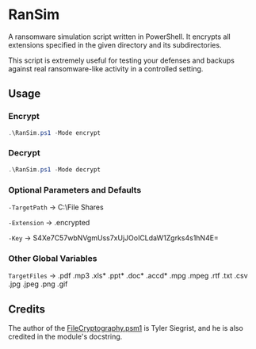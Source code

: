 # RanSim

A ransomware simulation script written in PowerShell. It encrypts all extensions specified in the given directory and its subdirectories.

This script is extremely useful for testing your defenses and backups against real ransomware-like activity in a controlled setting.

## Usage

### Encrypt

```PowerShell
.\RanSim.ps1 -Mode encrypt
```

### Decrypt

```PowerShell
.\RanSim.ps1 -Mode decrypt
```

### Optional Parameters and Defaults

`-TargetPath` -> C:\File Shares

`-Extension` -> .encrypted

`-Key` -> S4Xe7C57wbNVgmUss7xUjJOoICLdaW1Zgrks4s1hN4E=

### Other Global Variables

`TargetFiles` -> .pdf .mp3 .xls* .ppt* .doc* .accd* .mpg .mpeg .rtf .txt .csv .jpg .jpeg .png .gif

## Credits

The author of the [FileCryptography.psm1](FileCryptography.psm1) is Tyler Siegrist, and he is also credited in the module's docstring.
